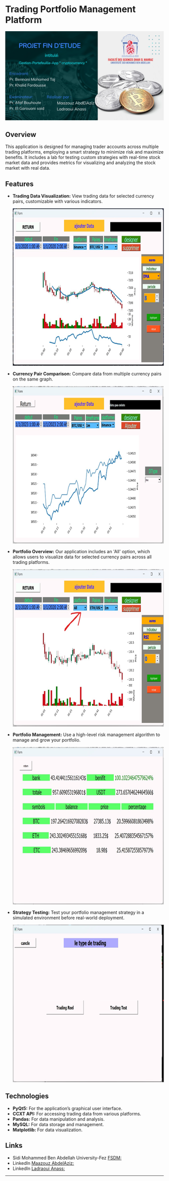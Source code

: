 
# Trading Portfolio Management Platform
![Trading Portfolio Management Platform](Img/1.jpg)
## Overview

This application is designed for managing trader accounts across multiple trading platforms, employing a smart strategy to minimize risk and maximize benefits. It includes a lab for testing custom strategies with real-time stock market data and provides metrics for visualizing and analyzing the stock market with real data.

## Features

- **Trading Data Visualization:** View trading data for selected currency pairs, customizable with various indicators.
  
  <img src="Img/2.jpg" alt="Trading Data Visualization" width="700" height="500">
  
- **Currency Pair Comparison:** Compare data from multiple currency pairs on the same graph.
  
  <img src="Img/3.jpg" alt="Currency Pair Comparison" width="700" height="500">
  
- **Portfolio Overview:** Our application includes an 'All' option, which allows users to visualize data for selected currency pairs across all trading platforms.
  
  <img src="Img/4.jpg" alt="Portfolio Overview:" width="700" height="500">
  
- **Portfolio Management:** Use a high-level risk management algorithm to manage and grow your portfolio.
  
  <img src="Img/6.jpg" alt="Portfolio Management:" width="700" height="500">
  
- **Strategy Testing:** Test your portfolio management strategy in a simulated environment before real-world deployment.
  
  <img src="Img/5.jpg" alt="Strategy Testing:" width="700" height="500">
  

## Technologies

- **PyQt5:** For the application’s graphical user interface.
- **CCXT API:** For accessing trading data from various platforms.
- **Pandas:** For data manipulation and analysis.
- **MySQL:** For data storage and management.
- **Matplotlib:** For data visualization.

## Links

- Sidi Mohammed Ben Abdellah University-Fez [FSDM:](https://www.fsdm.usmba.ac.ma/)
- LinkedIn [Maazouz AbdelAziz:](https://www.linkedin.com/in/abdelaziz-maazouz/)
- LinkedIn [Ladraoui Anass:](https://www.linkedin.com/in/anas-ladraoui-105b75223/)
  
---

